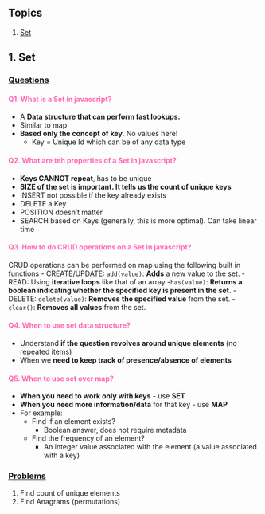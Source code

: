 ## Topics<a id="top"></a>

1. [Set](#Set)

## 1. Set <a id="Set"></a>

### <u>Questions</u>

#### <span style="color:#ff69b4;">Q1. What is a Set in javascript?</span>

- A **Data structure that can perform fast lookups.**
- Similar to map
- **Based only the concept of key**. No values here!
  - Key = Unique Id which can be of any data type

#### <span style="color:#ff69b4;">Q2. What are teh properties of a Set in javascript?</span>

- **Keys CANNOT repeat**, has to be unique
- **SIZE of the set is important. It tells us the count of unique keys**
- INSERT not possible if the key already exists
- DELETE a Key
- POSITION doesn’t matter
- SEARCH based on Keys (generally, this is more optimal). Can take linear time

#### <span style="color:#ff69b4;">Q3. How to do CRUD operations on a Set in javascript?</span>

CRUD operations can be performed on map using the following built in functions - CREATE/UPDATE: `add(value)`: **Adds** a new value to the set. - READ: Using **iterative loops** like that of an array -`has(value)`: **Returns a boolean indicating whether the specified key is present in the set**. - DELETE: `delete(value)`: **Removes** **the specified value** from the set. - `clear()`: **Removes all values** from the set.

#### <span style="color:#ff69b4;">Q4. When to use set data structure?</span>

- Understand **if the question revolves around unique elements** (no repeated items)
- When we **need to keep track of presence/absence of elements**

#### <span style="color:#ff69b4;">Q5. When to use set over map?</span>
- **When you need to work only with keys** - use **SET**
- **When you need more information/data** for that key - use **MAP**
- For example:
    - Find if an element exists? 
        - Boolean answer, does not require metadata
    - Find the frequency of an element?
        - An integer value associated with the element (a value associated with a key)


### <u>Problems</u>

1. Find count of unique elements
2. Find Anagrams (permutations)
